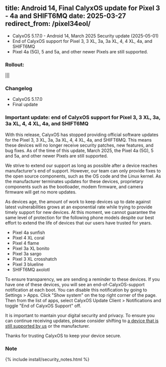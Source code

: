 title: Android 14, Final CalyxOS update for Pixel 3 - 4a and SHIFT6MQ
date: 2025-03-27
redirect_from: /pixel34eol/
---

* CalyxOS 5.17.0 - Android 14, March 2025 Security update (2025-05-01)
* End of CalyxOS support for Pixel 3, 3 XL, 3a, 3a XL, 4, 4 XL, 4a, and SHIFT6MQ
* Pixel 4a (5G), 5 and 5a, and other newer Pixels are still supported.

### Rollout:
|||

### Changelog
* CalyxOS 5.17.0
* Final update

### **Important update: end of CalyxOS support for Pixel 3, 3 XL, 3a, 3a XL, 4, 4 XL, 4a, and SHIFT6MQ**

With this release, CalyxOS has stopped providing official software updates for the Pixel 3, 3 XL, 3a, 3a XL, 4, 4 XL, 4a, and SHIFT6MQ. This means these devices will no longer receive security patches, new features, and bug fixes. As of the time of this update, March 2025, the Pixel 4a (5G), 5 and 5a, and other newer Pixels are still supported.

We strive to extend our support as long as possible after a device reaches manufacturer's end of support. However, our team can only provide fixes to the open source components, such as the OS code and the Linux kernel. As the manufacturer terminates updates for these devices, proprietary components such as the bootloader, modem firmware, and camera firmware will get no more updates.

As devices age, the amount of work to keep devices up to date against latest vulnerabilities grows at an exponential rate while trying to provide timely support for new devices. At this moment, we cannot guarantee the same level of protection for the following phone models despite our best effort to extend the life of devices that our users have trusted for years.

* Pixel 4a sunfish
* Pixel 4 XL coral
* Pixel 4 flame
* Pixel 3a XL bonito
* Pixel 3a sargo
* Pixel 3 XL crosshatch
* Pixel 3 blueline
* SHIFT6MQ axolotl

To ensure transparency, we are sending a reminder to these devices. If you have one of these devices, you will see an end-of-CalyxOS-support notification at each boot. You can disable this notification by going to Settings > Apps. Click "Show system" on the top right corner of the page. Then from the list of apps, select CalyxOS Update Client > Notifications and toggle "End of CalyxOS Support" off.

It is important to mantain your digital security and privacy. To ensure you can continue receiving updates, please consider shifting to [a device that is still supported by us](device-support/) or the manufacturer.

Thanks for trusting CalyxOS to keep your device secure.

### Note

{% include install/security_notes.html %}
